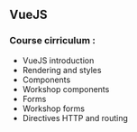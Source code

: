## VueJS

### Course cirriculum :

- VueJS introduction
- Rendering and styles
- Components
- Workshop components
- Forms
- Workshop forms
- Directives HTTP and routing
